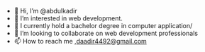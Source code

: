 - 👋 Hi, I’m @abdulkadir
- 👀 I’m interested in web development.
- 🌱 I currently hold a bachelor degree in computer application/
- 💞️ I’m looking to collaborate on web development professionals
- 📫 How to reach me ,daadir4492@gmail.com

<!---
abdulkadir44/abdulkadir44 is a ✨ special ✨ repository because its `README.md` (this file) appears on your GitHub profile.
You can click the Preview link to take a look at your changes.
--->
